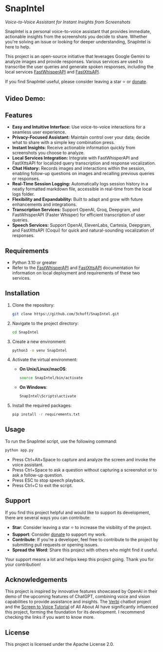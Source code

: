 # SnapIntel
*Voice-to-Voice Assistant for Instant Insights from Screenshots*

SnapIntel is a personal voice-to-voice assistant that provides immediate, actionable insights from the screenshots you decide to share. Whether you're solving an issue or looking for deeper understanding, SnapIntel is here to help.

This project is an open-source initiative that leverages Google Gemini to analyze images and provide responses. Various services are used to transcribe the user queries and generate spoken responses, including the local services [FastWhisperAPI](https://github.com/3choff/FastWhisperAPI) and [FastXttsAPI](https://github.com/3choff/FastXttsAPI).

If you find SnapIntel useful, please consider leaving a star ⭐ or [donate](https://ko-fi.com/3choff).

## Video Demo:


## Features
- **Easy and Intuitive Interface:** Use voice-to-voice interactions for a seamless user experience.
- **Privacy-Focused Assistant:** Maintain control over your data; decide what to share with a simple key combination press.
- **Instant Insights:** Receive actionable information quickly from screenshots you choose to analyze.
- **Local Services Integration:** Integrate with FastWhisperAPI and FastXttsAPI for localized query transcription and response vocalization.
- **Chat History:** Records images and interactions within the session, enabling follow-up questions on images and recalling previous queries or responses.
- **Real-Time Session Logging:** Automatically logs session history in a neatly formatted markdown file, accessible in real-time from the local logs folder.
- **Flexibility and Expandability:** Built to adapt and grow with future enhancements and integrations.
- **Transcription Services:** Support OpenAI, Groq, Deepgram, and FastWhisperAPI (Faster Whisper) for efficient transcription of user queries.
- **Speech Services:** Support OpenAI, ElevenLabs, Cartesia, Deepgram, and FastXttsAPI (Coqui) for quick and natural-sounding vocalization of responses.

## Requirements
- Python 3.10 or greater
- Refer to the [FastWhisperAPI](https://github.com/3choff/FastWhisperAPI) and [FastXttsAPI](https://github.com/3choff/FastXttsAPI) documentation for information on local deployment and requirements of these two services.

## Installation

1. Clone the repository:
    ```bash
    git clone https://github.com/3choff/SnapIntel.git
    ```

2. Navigate to the project directory:
    ```bash
    cd SnapIntel
    ```

3. Create a new environment:
    ```bash
    python3 -m venv SnapIntel
    ```

4. Activate the virtual environment:

   - **On Unix/Linux/macOS**:
     ```bash
     source SnapIntel/bin/activate
     ```

   - **On Windows**:
     ```bash
     SnapIntel\Scripts\activate
     ```

5. Install the required packages:
    ```bash
    pip install -r requirements.txt
    ```


## Usage

To run the SnapIntel script, use the following command:

```bash
python app.py
```
- Press Ctrl+Alt+Space to capture and analyze the screen and invoke the voice assistant.
- Press Ctrl+Space to ask a question without capturing a screenshot or to ask a follow-up question.
- Press ESC to stop speech playback.
- Press Ctrl+C to exit the script.

## Support

If you find this project helpful and would like to support its development, there are several ways you can contribute:
- **Star**: Consider leaving a star ⭐️ to increase the visibility of the project.
- **Support**: Consider [donate](https://ko-fi.com/3choff) to support my work.
- **Contribute**: If you're a developer, feel free to contribute to the project by submitting pull requests or opening issues.
- **Spread the Word**: Share this project with others who might find it useful.

Your support means a lot and helps keep this project going. Thank you for your contribution!

## Acknowledgements

This project is inspired by innovative features showcased by OpenAI in their demo of the upcoming features of ChatGPT, combining voice and vision capabilities to provide assistance and insights. The [Verbi](https://github.com/PromtEngineer/Verbi.git) chatbot project and the [Screen to Voice Tutorial](https://www.youtube.com/watch?v=4olRcVIcBN0&t=743s) of All About AI have significantly influenced this project, forming the foundation for its development. I recommend checking the links if you want to know more.

## License

This project is licensed under the Apache License 2.0.
